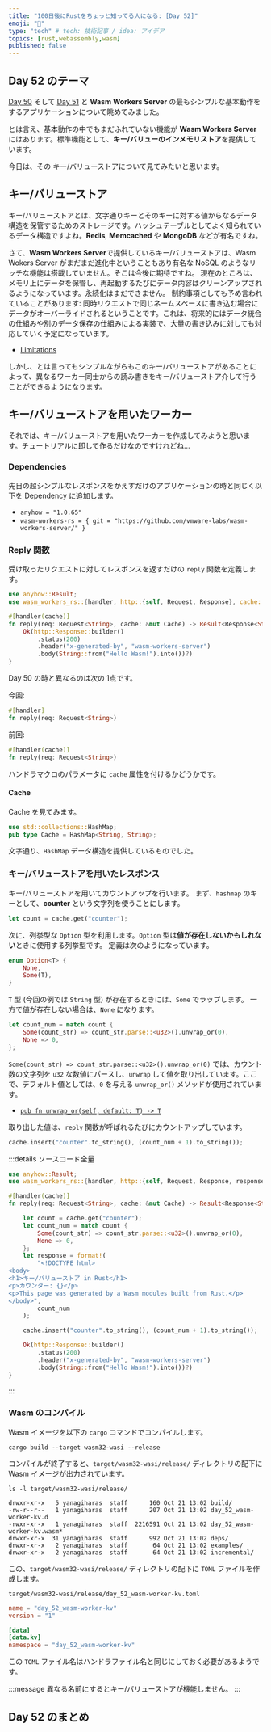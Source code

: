 ```yaml
---
title: "100日後にRustをちょっと知ってる人になる: [Day 52]"
emoji: "🦀"
type: "tech" # tech: 技術記事 / idea: アイデア
topics: [rust,webassembly,wasm]
published: false
---
```

## Day 52 のテーマ

[Day 50](https://zenn.dev/shinyay/articles/hello-rust-day050) そして [Day 51](https://zenn.dev/shinyay/articles/hello-rust-day051) と **Wasm Workers Server** の最もシンプルな基本動作をするアプリケーションについて眺めてみました。

とは言え、基本動作の中でもまだふれていない機能が **Wasm Workers Server** にはあります。標準機能として、**キー/バリューのインメモリストア**を提供しています。

今日は、その キー/バリューストアについて見てみたいと思います。

## キー/バリューストア

キー/バリューストアとは、文字通りキーとそのキーに対する値からなるデータ構造を保管するためのストレージです。ハッシュテーブルとしてよく知られているデータ構造ですよね。**Redis**, **Memcached** や **MongoDB** などが有名ですね。

さて、**Wasm Workers Server**で提供しているキー/バリューストアは、Wasm Wokers Server がまだまだ進化中ということもあり有名な NoSQL のようなリッチな機能は搭載していません。そこは今後に期待ですね。
現在のところは、メモリ上にデータを保管し、再起動するたびにデータ内容はクリーンアップされるようになっています。永続化はまだできません。
制約事項としても予め言われていることがあります:
同時リクエストで同じネームスペースに書き込む場合にデータがオーバーライドされるということです。これは、将来的にはデータ統合の仕組みや別のデータ保存の仕組みによる実装で、大量の書き込みに対しても対応していく予定になっています。

- [Limitations](https://workers.wasmlabs.dev/docs/features/key-value#limitations)

しかし、とは言ってもシンプルながらもこのキー/バリューストアがあることによって、異なるワーカー同士からの読み書きをキー/バリューストア介して行うことができるようになります。

## キー/バリューストアを用いたワーカー

それでは、キー/バリューストアを用いたワーカーを作成してみようと思います。チュートリアルに即して作るだけなのですけれどね…

### Dependencies

先日の超シンプルなレスポンスをかえすだけのアプリケーションの時と同じく以下を Dependency に追加します。

- `anyhow = "1.0.65"`
- `wasm-workers-rs = { git = "https://github.com/vmware-labs/wasm-workers-server/" }`

### Reply 関数

受け取ったリクエストに対してレスポンスを返すだけの `reply` 関数を定義します。

```rust
use anyhow::Result;
use wasm_workers_rs::{handler, http::{self, Request, Response}, cache::Cache};

#[handler(cache)]
fn reply(req: Request<String>, cache: &mut Cache) -> Result<Response<String>> {
    Ok(http::Response::builder()
        .status(200)
        .header("x-generated-by", "wasm-workers-server")
        .body(String::from("Hello Wasm!").into())?)
}
```

Day 50 の時と異なるのは次の 1点です。

今回:

```rust
#[handler]
fn reply(req: Request<String>)
```

前回:

```rust
#[handler(cache)]
fn reply(req: Request<String>)
```

ハンドラマクロのパラメータに `cache` 属性を付けるかどうかです。

#### Cache

Cache を見てみます。

```rust
use std::collections::HashMap;
pub type Cache = HashMap<String, String>;
```

文字通り、`HashMap` データ構造を提供しているものでした。

### キー/バリューストアを用いたレスポンス

キー/バリューストアを用いてカウントアップを行います。
まず、`hashmap` のキーとして、**counter** という文字列を使うことにします。

```rust
let count = cache.get("counter");
```

次に、列挙型な `Option` 型を利用します。`Option` 型は**値が存在しないかもしれない**ときに使用する列挙型です。
定義は次のようになっています。

```rust
enum Option<T> {
    None,
    Some(T),
}
```

`T` 型 (今回の例では `String` 型) が存在するときには、`Some` でラップします。
一方で値が存在しない場合は、`None` になります。

```rust
let count_num = match count {
    Some(count_str) => count_str.parse::<u32>().unwrap_or(0),
    None => 0,
};
```

`Some(count_str) => count_str.parse::<u32>().unwrap_or(0)` では、カウント数の文字列を `u32` な数値にパースし、`unwrap` して値を取り出しています。ここで、デフォルト値としては、`0` を与える `unwrap_or()` メソッドが使用されています。

- [`pub fn unwrap_or(self, default: T) -> T`](https://doc.rust-lang.org/std/result/enum.Result.html#method.unwrap_or)

取り出した値は、`reply` 関数が呼ばれるたびにカウントアップしています。

```rust
cache.insert("counter".to_string(), (count_num + 1).to_string());
```

:::details ソースコード全量
```rust
use anyhow::Result;
use wasm_workers_rs::{handler, http::{self, Request, Response, response}, cache::Cache};

#[handler(cache)]
fn reply(req: Request<String>, cache: &mut Cache) -> Result<Response<String>> {

    let count = cache.get("counter");
    let count_num = match count {
        Some(count_str) => count_str.parse::<u32>().unwrap_or(0),
        None => 0,
    };
    let response = format!(
        "<!DOCTYPE html>
<body>
<h1>キー/バリューストア in Rust</h1>
<p>カウンター: {}</p>
<p>This page was generated by a Wasm modules built from Rust.</p>
</body>",
        count_num
    );

    cache.insert("counter".to_string(), (count_num + 1).to_string());

    Ok(http::Response::builder()
        .status(200)
        .header("x-generated-by", "wasm-workers-server")
        .body(String::from("Hello Wasm!").into())?)
}
```
:::

### Wasm のコンパイル

Wasm イメージを以下の `cargo` コマンドでコンパイルします。

```shell
cargo build --target wasm32-wasi --release
```

コンパイルが終了すると、`target/wasm32-wasi/release/` ディレクトリの配下に Wasm イメージが出力されています。

```shell
ls -l target/wasm32-wasi/release/
```

```shell
drwxr-xr-x   5 yanagiharas  staff      160 Oct 21 13:02 build/
-rw-r--r--   1 yanagiharas  staff      207 Oct 21 13:02 day_52_wasm-worker-kv.d
-rwxr-xr-x   1 yanagiharas  staff  2216591 Oct 21 13:02 day_52_wasm-worker-kv.wasm*
drwxr-xr-x  31 yanagiharas  staff      992 Oct 21 13:02 deps/
drwxr-xr-x   2 yanagiharas  staff       64 Oct 21 13:02 examples/
drwxr-xr-x   2 yanagiharas  staff       64 Oct 21 13:02 incremental/
```

この、`target/wasm32-wasi/release/` ディレクトリの配下に `TOML` ファイルを作成します。

`target/wasm32-wasi/release/day_52_wasm-worker-kv.toml`

```toml
name = "day_52_wasm-worker-kv"
version = "1"

[data]
[data.kv]
namespace = "day_52_wasm-worker-kv"
```

この `TOML` ファイル名はハンドラファイル名と同じにしておく必要があるようです。

:::message
異なる名前にするとキー/バリューストアが機能しません。
:::

## Day 52 のまとめ
